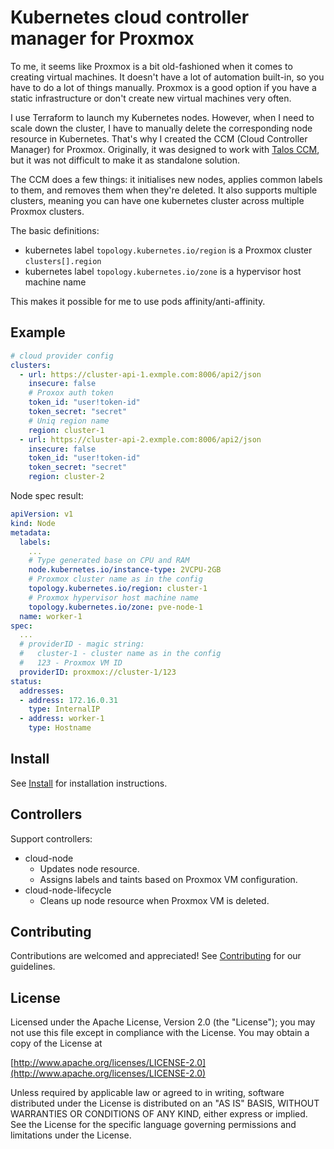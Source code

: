 # Kubernetes cloud controller manager for Proxmox

To me, it seems like Proxmox is a bit old-fashioned when it comes to creating virtual machines.
It doesn't have a lot of automation built-in, so you have to do a lot of things manually.
Proxmox is a good option if you have a static infrastructure or don't create new virtual machines very often.

I use Terraform to launch my Kubernetes nodes.
However, when I need to scale down the cluster, I have to manually delete the corresponding node resource in Kubernetes.
That's why I created the CCM (Cloud Controller Manager) for Proxmox.
Originally, it was designed to work with [Talos CCM](https://github.com/siderolabs/talos-cloud-controller-manager), but it was not difficult to make it as standalone solution.

The CCM does a few things: it initialises new nodes, applies common labels to them, and removes them when they're deleted. It also supports multiple clusters, meaning you can have one kubernetes cluster across multiple Proxmox clusters.

The basic definitions:
* kubernetes label `topology.kubernetes.io/region` is a Proxmox cluster `clusters[].region`
* kubernetes label `topology.kubernetes.io/zone` is a hypervisor host machine name

This makes it possible for me to use pods affinity/anti-affinity.

## Example

```yaml
# cloud provider config
clusters:
  - url: https://cluster-api-1.exmple.com:8006/api2/json
    insecure: false
    # Proxox auth token
    token_id: "user!token-id"
    token_secret: "secret"
    # Uniq region name
    region: cluster-1
  - url: https://cluster-api-2.exmple.com:8006/api2/json
    insecure: false
    token_id: "user!token-id"
    token_secret: "secret"
    region: cluster-2
```

Node spec result:

```yaml
apiVersion: v1
kind: Node
metadata:
  labels:
    ...
    # Type generated base on CPU and RAM
    node.kubernetes.io/instance-type: 2VCPU-2GB
    # Proxmox cluster name as in the config
    topology.kubernetes.io/region: cluster-1
    # Proxmox hypervisor host machine name
    topology.kubernetes.io/zone: pve-node-1
  name: worker-1
spec:
  ...
  # providerID - magic string:
  #   cluster-1 - cluster name as in the config
  #   123 - Proxmox VM ID
  providerID: proxmox://cluster-1/123
status:
  addresses:
  - address: 172.16.0.31
    type: InternalIP
  - address: worker-1
    type: Hostname
```

## Install

See [Install](docs/install.md) for installation instructions.

## Controllers

Support controllers:

* cloud-node
  * Updates node resource.
  * Assigns labels and taints based on Proxmox VM configuration.
* cloud-node-lifecycle
  * Cleans up node resource when Proxmox VM is deleted.

## Contributing

Contributions are welcomed and appreciated!
See [Contributing](CONTRIBUTING.md) for our guidelines.

## License

Licensed under the Apache License, Version 2.0 (the "License");
you may not use this file except in compliance with the License.
You may obtain a copy of the License at

[http://www.apache.org/licenses/LICENSE-2.0](http://www.apache.org/licenses/LICENSE-2.0)

Unless required by applicable law or agreed to in writing, software
distributed under the License is distributed on an "AS IS" BASIS,
WITHOUT WARRANTIES OR CONDITIONS OF ANY KIND, either express or implied.
See the License for the specific language governing permissions and
limitations under the License.
